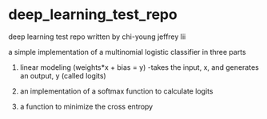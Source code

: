 # deep_learning_test_repo
deep learning test repo written by chi-young jeffrey lii

a simple implementation of a multinomial logistic classifier in three parts

1) linear modeling (weights*x + bias = y)
  -takes the input, x, and generates an output, y (called logits)

2) an implementation of a softmax function to calculate logits

3) a function to minimize the cross entropy
